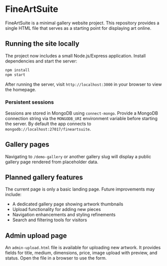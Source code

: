 # FineArtSuite

FineArtSuite is a minimal gallery website project. This repository provides a single HTML file that serves as a starting point for displaying art online.

## Running the site locally

The project now includes a small Node.js/Express application. Install dependencies and start the server:

```bash
npm install
npm start
```

After running the server, visit `http://localhost:3000` in your browser to view the homepage.

### Persistent sessions

Sessions are stored in MongoDB using `connect-mongo`. Provide a MongoDB
connection string via the `MONGODB_URI` environment variable before starting the
server. By default the app connects to `mongodb://localhost:27017/fineartsuite`.

## Gallery pages

Navigating to `/demo-gallery` or another gallery slug will display a public gallery page rendered from placeholder data.

## Planned gallery features

The current page is only a basic landing page. Future improvements may include:

- A dedicated gallery page showing artwork thumbnails
- Upload functionality for adding new pieces
- Navigation enhancements and styling refinements
- Search and filtering tools for visitors

## Admin upload page

An `admin-upload.html` file is available for uploading new artwork. It provides fields for title, medium, dimensions, price, image upload with preview, and status. Open the file in a browser to use the form.
